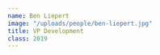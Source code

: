 ```yaml
---
name: Ben Liepert
image: "/uploads/people/ben-liepert.jpg"
title: VP Development
class: 2019
---
```


